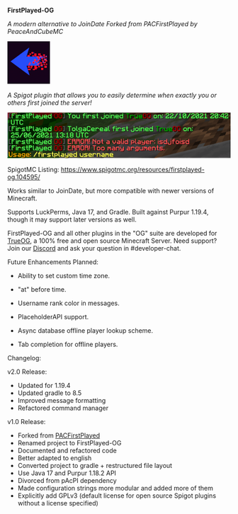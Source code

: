 **FirstPlayed-OG**

*A modern alternative to JoinDate Forked from PACFirstPlayed by PeaceAndCubeMC*

![Icon](https://github.com/NotAlexNoyle/FirstPlayed-OG/blob/main/assets/icon.png?raw=true)

*A Spigot plugin that allows you to easily determine when exactly you or others first joined the server!*

![FirstPlayed OG](https://github.com/NotAlexNoyle/FirstPlayed-OG/blob/main/assets/example.png?raw=true)

SpigotMC Listing: https://www.spigotmc.org/resources/firstplayed-og.104595/

Works similar to JoinDate, but more compatible with newer versions of Minecraft.

Supports LuckPerms, Java 17, and Gradle. Built against Purpur 1.19.4, though it may support later versions as well.

FirstPlayed-OG and all other plugins in the "OG" suite are developed for [TrueOG](https://trueog.net), a 100% free and open source Minecraft Server. Need support? Join our [Discord](https://discord.gg/ma9pMYpBU6) and ask your question in #developer-chat.

Future Enhancements Planned:

- Ability to set custom time zone.

- "at" before time.

- Username rank color in messages.

- PlaceholderAPI support.

- Async database offline player lookup scheme.

- Tab completion for offline players.

Changelog:

v2.0 Release:

- Updated for 1.19.4
- Updated gradle to 8.5
- Improved message formatting
- Refactored command manager

v1.0 Release:
- Forked from [PACFirstPlayed](https://github.com/PeaceAndCubeMC/PACFirstPlayed)
- Renamed project to FirstPlayed-OG
- Documented and refactored code
- Better adapted to english
- Converted project to gradle + restructured file layout
- Use Java 17 and Purpur 1.18.2 API
- Divorced from pAcPI dependency
- Made configuration strings more modular and added more of them
- Explicitly add GPLv3 (default license for open source Spigot plugins without a license specified)
